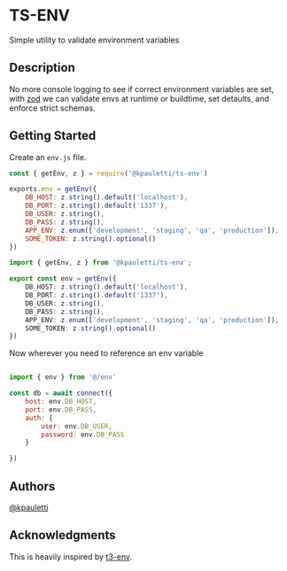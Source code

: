 # TS-ENV

Simple utility to validate environment variables

## Description

No more console logging to see if correct environment variables are set, with [zod](https://zod.dev/) 
we can validate envs at runtime or buildtime, set detaults, and enforce strict schemas. 

## Getting Started

Create an `env.js` file.

```js
const { getEnv, z } = require('@kpauletti/ts-env')

exports.env = getEnv({
    DB_HOST: z.string().default('localhost'),
    DB_PORT: z.string().default('1337'),
    DB_USER: z.string(),
    DB_PASS: z.string(),
    APP_ENV: z.enum(['development', 'staging', 'qa', 'production']),
    SOME_TOKEN: z.string().optional()
})
```


```ts
import { getEnv, z } from '@kpauletti/ts-env';

export const env = getEnv({
    DB_HOST: z.string().default('localhost'),
    DB_PORT: z.string().default('1337'),
    DB_USER: z.string(),
    DB_PASS: z.string(),
    APP_ENV: z.enum(['development', 'staging', 'qa', 'production']),
    SOME_TOKEN: z.string().optional()
})
```

Now wherever you need to reference an env variable

```js

import { env } from '@/env'

const db = await connect({
    host: env.DB_HOST,
    port: env.DB_PASS,
    auth: {
        user: env.DB_USER,
        password: env.DB_PASS
    }

})
```

## Authors

[@kpauletti](https://github.com/kpauletti)


## Acknowledgments

This is heavily inspired by [t3-env](https://env.t3.gg/).
